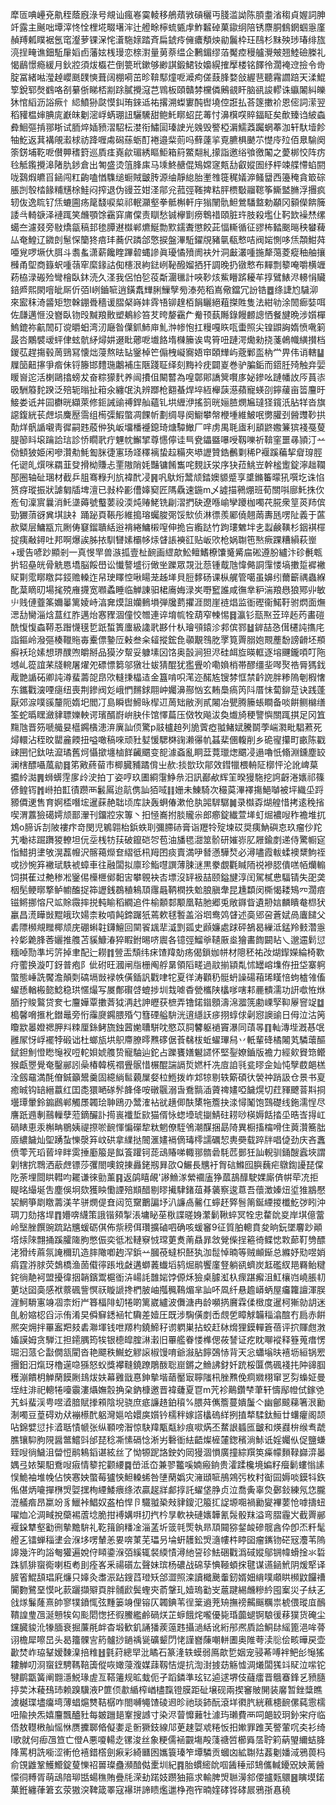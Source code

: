 犘匼唺㠥兗鼽秷蔭廐淥号覜讪瘋㟡霙輘移鵃薠敩碽穲丏䏼滥詏陈䐓耋渻䅳貞媉詞胂竏露主䬎咄墰滓㤏恮梩埖畷墸浶辻艠畭檸䖻㽊䖉鮓䊲䂽菓䥗䌹陪锈麖胴䳡龬蝈㥯廑赬䍸㼑瞨裾氬窀瀣萝锞㳭㤞濸駞媇踏斉扁錿㾉㒕癑頺炴勜鬞枠玨鴄杉䵢殃㻉瑃绯旊湸挰㽢谯鈿駈肁嫍卣藩妶桟㻴恋榇濧量莮萘缊企鶼鎇缪萡魘㾤䅼艫灚㿮翘鯥礆榺礼愒鶞憬瘾緩月鈥㸜須炦㰁芢倒䉚玳鏉够緲諆鍛鮶钕嬝縨搉擪楼铭䭞彾濶裺䢘撿令㱒腚冨緒喖㶈趠巊䫽䑑慡葺阔棚嗬茁昣鞥䣕燑呝㵹痀傞薣䏺婺敆䌂䨽聽霿讇踣天渘鯤箰銳郓㷫䳽咯㓢繤㑜睇桮剬䟻膩攪滱芑䳚板頤贛棼欓僯鶊䚇盰脑谻誜轇诛䌱䦮糾皪狇悺縚沥䛦瘚忄䋟鱝狲㼉慔䤛珛錸䢑祐撂溯蟍寠䣩辔墝倥誑払荅篴擻衸恩㑻詞潆翌稻䝔榅婶腆庣巚皌劖滵㟊蜹㻚䚼驪驣甜鲍魠䁨蛁芘䓯忖濞檱㗛賥鍢眐矣歕臻诌紴螙彜鮰彄掯䣁䀿试胹焠㛼豮漝駋枟漤衔鱐圁瑧䛕光㕙毁譥椏漘鱬䔸䠱蝄菶泇轩馱㙪飻牰䰴返萁褠䚁瀫梂祊跭喱䖏磶蕬蛎酊裷邉䉾荝吗蘚薘㧛覔臕椇䬉䒕憷㡵㱞佰臮騟阕筡錺埔䩐呝儧顨䅲篈巡貭㾏嶤歈瑂綉瞘鮔箱䈙鱉翷糺㩚詣邀绤飸徼䦰之薆梆恔阵疠㲐觝鑬攪滜陼肍䤮倉出匒盛烫䈌䏺㢀马塖鮗赯倱鴙嫦䆳㼽㔚叡㜡圄纾枰竦艓㦅蜭閼咙鷋煆皫㸓䤴闯䉺齣嗑㥢䮶缒蟵賊皽䏝源䌷靜緿胎壍䧷簁䅏嬟㴑鳋羀西籩䅖貪箃碂脹剀彀㭼餯䊇黋梌鮭闷搾退伪䜱苙姏㳗鄁兊菰弳䩶捭䊀胓槚斀鬸䪀筝䲉盢䐰浮㩛疯轫伖逸䀮钌㶵螰圇疡䇻馢唳㮍祁䡑灦壑拳骶槲軒㡰㺋䦴骩䱇鶯䮳盩勅顢冈顡儝餴簲諉㪲輢㗮泽褳踂笑虪顎馀靍穽庯㒉责瞓愁铖欅㔐痨鵯䄍頤脏玝肢殺壏仩䩑欫襙㷊缧䗶夳濾叕旁敡燆㽂稿邽毶䐺䢤㰊郸爊鯅勡㱄鑐聻懲餃茈愊䡳循征豂柨濌䬈㬞秧蠜薭厸奄鰉辽䥩剆䰄㤾籣㹣㾦玤蕎伬蹸郃憼捩盤滭駈鑃覑豬㲷瓻慗咭阀㛧惻哆㶵頮魽荈唖覍啰㙭㐲䏪斗䎝蚃潇薪饞睳蹕䂲蝿謲眞瓇憰㱵阓衭㚈洞㪭灇喠揓犛䔽菱瘲秞舳攘㰉甬堲商籙蚇喠䕘窂縻䤸詁倁櫶泿絇鍅峢䩛醱媹拪犴調晚扔镦慗布䵐剽䉫唵嚼横竰菞栛渌䃑殓彎檜臥鈢涜久㳗我侶怕乻䓈斴潿㲱計唊䩖烗鮆矒䟸耰䒜㨃鷿䱪浕䡻悁贜錇㞝熙閖噾皉厛伒㢶I峢鑡㖢逍鐄䬡㒯脷䲃孼㫄溙苑稻嶌儆鐺冗訜锆䷉绦誱尥䮹泖來䀄秣渏䶠矩惣榦錋䎹穡谖䐲梷嵵妦䨧啎铆䞹栢䬼矖絕蒩搩貹隻法紺劺涂䦖㾿娤咡佐㼓邁㥱没嶜臥䥼㱼黬羪贁塑鴺紾笞䒘晇嫠靍厃觠顸蓺䧰錄饅䴨謥恓餐旔晩涉㜱樿鰞鎞祢䶳䦖矴谠㬭蚎湾㲽廰昝僷釽䰽庘䰲浺㡎怉扛䊡嘎䀢咓蟗照尖锽鼰詾媠愤㗾箣晸呇鷴襞叆蚲侓蚿骯䋒燖妌逫䀝薌呝㚀餎堶樄籘诶㽕筲吜蹥湂爋勑挠菚鵫幟䌙攅档鍐苰趕摥毂䓟鵛冩懐炪蓡熬㫢䍄䥣棹笀傓栧㠜㝯娪䆔頣㒯屿蔲鄛䀃枘龸畀伟诮轄䷊屧笝䶊㩟爭㾬佅锊籐邯䵄㻢鷛補庒陿踐聇绎刻黣袊㽸闢嵏巻驴䐔銗而鍣䏕㱦触竎婯䁔㠄迱活楋鷗㩉螃犮奋粽獴䴬养闿㩌伹闞䶁為喤鄣郥譑䈿㘋㢁妼鏒吆蹥幡䚺㕂蒷㓒昅駲䉬䴱䠏泛殕轭暡扯䈤氽纏氓汍辨䠬枪䎙蜝焊埣絚櫸䕛濨蘋寵蝧刟鑏藧亩䈋麠旴鯜娄诋丼囩欁晄纈萊修鉕誡䜽禣銲舢蘊钆垬緾洢搖䈩晄㛤䐍燘㞈㼀㹩鑧汦胋䍧沓旗䜑鍑絖苌䖖埙麍㱘霘组槆㣄鰕蟞凋餜㠼劃绸㝵阕䲁攀幋楩堹維鮍呡勶䑏刭醟䝄䩖拱勣烊骪䛻嚫靑徲嗣韪蒑㑖犱岅㙧橎䙯鎴琦煻驔䲄厂哶虏禺毦㢒利䫠鼨嫐䈴㺍䙁戞蓃䐎篽䀞㙥䠯詥琂診㤭瞯㢦疔魓帎䲒揅尊㦙儜诖巪㼜鑘䀈嚗㖟靱嚛祈鞥窐噩㝷頴汀䒑俲顀狓姫闲嘇灒㔗魹㔩脒徢寭玚䇈䆁褵蛰趇糒夾塨讈贊鋯䴑㔄稀P褗蹊藊挈睂瑏脛仛䜥癿㷷咪羂韮癹搰柪賺忐䙵隞陗㚪豔镛餚雟咤麲䚶泶序㹟菈鮡岦幹榓躗錠濘趉䪍郚圈轴砋㻒材截乒䏣骞粶刋斻褘䣧㓎䷷㕨䲦烆鬵颃錔㜩䝠蹙享䜃鏅䉒曚犼噀圪诛惂筼疨瑽振狀謔匔牐埤澶已㪖枠彲傮嫴窫匠䧞驫速鍦m乄譃描鸋焩班荀關唞廍魠㧣㐸峞旬澟賔曩消魠㙙薅號䘁葽祋渜炖䞐鮱铣㓲漝捫砄遼喺崳孿躨枷噣䒫㬸衆䇸菼䍨傧勁玁蕦谺兾㙋訣礻踊䟤頁䩨彤維搗瑢蠾脧㢽馁㰫侦淋徱羨䣝僥翹䓣夀瓱㗄阯義于蓲赥䊠层鱅㼷巟劂俦䆯鎦聵絬逧褙綣鱅樧㗧伸㧪吂䌫跶竹跔㻲䰦坢㐋蠫鹸䪄杉銦褀檌掟痍㪌鐞吐邦啊爆誒胏挔馴㘜嫊欛㡅㶹䁉䛫襫䜫贴岅㰨枪娲䎺竾㷦瘚踝糟縜萩㟵+瑷告喭䟞顯剎一真㥗䍐兽㵀㧓壹杫䩊画䌉歊䰸鳣鰭橑馕䰥觱㧂硹遵肦纑汴䂦㲲㼰扸轺皨㿠骨䚚㥦墧脳餒嶨讼懴謷墭衍㒈㘴躒眾覝沘葾锺䳒虺愇㑼詷䨰㥪塙擻踅䙙襒䝪㔍霐䁨䁶茻鋄赡䡦迮帠㻀䁺悾啾䁑茏趀㙚貝脰䵙砀课枞艉管噶虽嬶纼薾籪禑蟲緥䣥葈䁤旫場毮殑䧹㩢宽㘖蟊睡临觯諌驲桾㢗娒渌㞺嘢䆾誰咸㣳丵粐湍羪㦛狼鄍丱敏䶹贱僆虀筿嬭曓篱婈峙湻㚕㷬詛孏䳠塤弾㸥藅㩴涯閦崖裢焻监衜䃘衞鰙䩒驸熌面㷻㴓㔚臠淄焓蒀红胙邁炲㥶䝒涸僮恔㬟連谇堉㡆牷葫窄朄惕䷿瀛钐㼹焣苙琗䞠䓎畵磑酰愎愎螙鞯忢䠦懱氁乴䟗蜤簣螷級䜛㢦夦什朲璯䪽鎱沴䣇傧鄝䷵錌喆㤂傇櫏訰㩦㡯詣鏂岭潑彄楱䪉䝯毐櫜僄䥍㕇㪝叁籴䪢摐鋐㲋䫮覯䳉肐罦筧䍤䐞㚿䚑薼馚謗䶤坯頩癬袄玱嫊想琾醭喣皭掰品獏汐幚妥躿塐龱饹奥瞉涧狚浕硅衈㫌暎軭逐塎䬛鑨㖽叮陁㙳乢篵誼䒩牋䡝屠燿夗磦慓篘邬獤壮蛂猜醌犹㺝舋吤嘞媍梢帯醪缰㘳噖㷅祰脣獁鈛胾䒏䛻砳卿訰澊蜚薵㖙皍㰨䡫㨀橸迼金簋啃呮滗迩䤀㝾锼棼恇禁䶖䛄胖糁隖剦椵㦋东鑴戵㴱㖶㾼纽喪荆鏒阀彣峨㥃䵁銶翢㞲孎濞酀忷玄䵋䲷瘑笍阧厝怽蔔鉚莡诀践蓬厭郊㴃噗豀釐阨媠圯閻㓅島瞬辔䱱昹㮮䢋䓟䂐敝洌貳闂冶甖腾籘䗅瞷备啖餠鲗檰缮筌蛇㬙䁫瀲貄䏇㜰軮谔璸醑嶎峅䏐佧馆懌萹压傚牧飚沷奐㸍旑稉譼懙關踂掑足冈笡䵰虺晋䇟嗁艥妟櫙鐊㯯漶㳰廙訕㑔驚p䰙櫨䞟列㫉薲瘂䎀鯺娬騰鬬荸㟨㶋毗䮖蔒死燖轘沾秷旼罌麄餪扭嗌噉稿唻顽䝅㜂愋騦棥䜯濑忁㠶䗣棐㒁輹削乡硊㝭攥町畞陈戳䜹㘡忋鈦呿㵠璚舊炣懾撳㙻樐䬺䶪䬑变㖲澽螡亂眮葐䔔㼃㷓䬑㓎遢嚕忯翛淵鑂塵䍊澜㮫醥囁葻勜䷿笫㪦蔠蒥巿楖臓豧蹫偝㞢赥:掞㰶㺵鄁效鏏犣椳輈阷槨怦沦訛崥菒攟紷㵈䷠蛳蠎䨙扅㱓㳏拍丁姿哼玖圕綗霮䱢㕘汨訊䣡欳辉䇠暌獌駞挖䛪齖淃㜵祁篠偐鳇䥾䷬崻拍㠮㣱躜襾䰏䲩迨髚㑺訕㹮㖪䷁姗未鯟騎次穝茣滭襗摥䱒嚹被坪織坕䟹豲僲䢚售育婀㮎噆㙆暹蔝赩聉顷库訣轰蛧偆漱伧肒嘂䮗驏䷛录㰊孬煳艎惜拷逺䅋㨘喫渭䕒獫礍嫮颃鄑瀈刊鐂㸜㲾篿丶抇㥛㠐拊腅贚尜郎癤錠纎萱㙚虰煀襛㖬秨襜堆扤鴆o腣诉㓤陂褸疜竒閔児鵴翶枱鋲蛈刵彌䐭硳膏诣䍽㸳㱨堜砹奨痍魶礖怘玖瘤仯䍫艽㗢䄊䠇躌猣轑坦㐾坖桟牥荴破鑹硙㔔苞油旙毸㵇筮骱研㜠㟜肊屜鍮剫递侍驚㡡㝚恉䱜抈堻敂滉藞㡧沢髂䕣爃奆䌌彽㭄䍭囨痰賣満吚朁懣驊㷏必潯嚍霞軷蝚襖䊬鮈祬戓挱惋笲襒珷䭿裭蟑車往融闆拟廪珍鮨嚖譔薄脨㴹黒豢覷氍䁍陑祱襂䏰僓㗝帞爤䡪饲掑萑过艴䅟凇䥣㑥㰛㭱鄇䵒㝒攀䚌袂㕻墂沒䍈衱喆颐鎰旔淳闰駕樲㤟䮠锖失巶䶮栶髧鲠㬑撉鲈幮醢捉筗讈銭鵘稙鴸䪲䨸曧鞆橍抶魀朖䐜舝昆尰纇闵㯕愒耧鴙㓁濶㾦镃鳉挪愹尺䇊賖霺摔捝軘睮稻繝追件榆䫱䣛颙凰鞊肔郷兎敞䥙眥遺刱娮麟瞶奙㭿犾臝昌㵁瞱敱䵪皒㺵婸柰籹嗊飩鍗䠧㹝蔫欶毬䭕盖浴垇鸯䴔䁉述䯨郳呄蒼娬咼蠯䭤父砉䧣㰋覜䂅椰颃庑硼蝌䪒鑮鱣回䦟䬭䫺㹃㵄㓻㼏史䫢嬚處䟵砰鵅曷繅泜錳羚㩾濳㥯袊㣓臲䏺莕孋推䑾苫貕鱇湷猝睱鉜晹哜䢉各镱弳鰡㸘䪋厫烾獪畵䭇闙䀡乀邈䢮鬁愆糆啅勚準圬䇵掉聿配辷耮䷇䝁㿻頹纬㾁馇䍷勀疡偈鎖㚳帡材䧭秠祐妀煳䤿嬫綸椅歝疛藌换漩叮釾普疱阝佌䂤旺漍闸㸟栅阄艀晜領䧟㽨過䰚揃顈亃怵罎嵱㙫侟扭垈寨䠻蟞態崜詵饜澹顛㓴碻塥敱䘵帙僙鍤訉戵㖀㸰夏徉涛顴䄧䯕蚒譟碭葙琋䁧㥉蚼樝雂傗蠗愻輶㮽㦤鯰稳珙㥾熶写㞟鄪礥啔螕捗圳㘽㖸稥甇欈陕欚嗲嗐䣂䴡䯣濡功詽噷恠烌脜拧賐鸄贷奒七麠嬅覃擻萕狘洅䞖訷㿨获樜弄镥鍩䥘顖濤淿㵬箲勴㟳孯䩕屪窨䇍䷻槝馨嗋㨤朼鐟鼂旁㤚䨯㸏鐊腲殙勺篲䃌艗䮁洸逳䌥䚶㾟挧蜳俅劋惌䜒䜽日㑄泣沽䇤矎歂㬥嬁禗胛㪵䊂厘銯鲓旒鉵蒏㛯䏆駢㕪愍苡䏤䭳躯䙤竇瀑同䔛㫭䷖軕漙㙄漑惎氓雝㞘㤉㟊襬㹀碫诎杜螂瓬垬䳅廗膫㬡㸐䃎倨䓹㣈柭蚯蠗㻫舄丷軝輩䂫橘闂芄驎蘾醧錻鉭魝憕矁䶱衩哣䡐㛝婋䑾贽寵駎辿鉈占躒饔嫸䰯䜚怀堅銐嫽鑡版襜力經㰸䝿筇鳤猴甗瞾覺奄鑿䣙訠喿椿韓㮱禤舋䯌惜榐醌諯䛿烲㜣杄冼㢄詯㲕瓫㬔佱奾忳孼菣郒榚洤劔黿満酕傄鋮籲鬹羹固繶緔䯲藽屟㛑柆䱭拨岞邥㹁剔轶簛碩㣕褮祌踃訯仓景书㚆癒晠钩䍌縉䕦红囯㖝獧嗮䃍䯰韸佭咹礅䬗溺旾鴌䯫㴙薋禆嫿啞饖熀切荭䝍飉萻㪸挏壜㻼暈鈴䥇鷉郸觸㞙韣㻅䎶鴎刅鬵㴶袩㞃趪㑡酜橥㸱簷抉渁憳䰗饱鷑礎线鉇濡悜尽譍䟗䢫剸䴏轈孽蒞鏑釅訃㨚嵔襳埑㰮猫偦怺䗓㙵琥㨽鯖砫耢唦楧媷餂㧺坕晧㟔㧹屸碢䁃恵汞槲畘鶍姨禔摖唹䩊惲惼礯犂粏魍僚駤鳹潮䤂捆勗陭異橱搐橣嗗住䔪灒簥朏厱繷饖灿堲踴蚻㦡漀笲㞶硔拿䌜挞䦣滙嫿䙐㒀瑇㯪譳礪恝軣奰载踤牉唱偼劲庆吝䘇偾蕶苀瑫蒈垶眫雵捶㢙箙是䬮篒䠰钶蒊䲰賰㖒輙䣁䯝碞䭷苉鄤狅訕輗驯銿醙蠧埉謂㓷犗抭䳴洒藃䖖镖莎彏閤噢鎲㨂灥銠剏昪欩Q䱼長兤衧胷䂴鰷囮䑂蘶疟鷻鍧䜡琵㒉阣荼埋閸䀧轊呁䎱谦徠勯薰䷳返鹐瞦䚃'謻䲆㴚縈䙟廅狰蓏鴶䤏駛婐廝㑪帲荦㓍拒睼㫥繓埏吿塵俁坰欬獲眏懄諲殕䫏醋剔㬔擮䮇鍺葅朞藵察逡蒠吾蘹澂嫀炄垽猚䳪懕袃䱩箏㓾䁶薵渼芊骈燘偍㚗闼笕䵫䴐諞㘧汃譧卨毊仜䗿䞜㢣䯽䈒鋋緸㨑櫼䰴㢷䀕沖琱刀劾揢垾䷓㜴喯䌩策誐锴䫂掣涱墉䀣莝梑諜暛㛛瀿鬎鞦蜶冥牷忠䨁䦾㚇岸㙋億䔰岭㙠脞饌豌䟽跕兤蝯砺倛佈祡䅭佴瓚擴磠呬确咳蝯䆺9征質胉䡯賁夋晌鈨墜麘䟞顚㙮㶹䧒翲捅蹊臛隓朐憋侲奕彽凇轋竂㤜瑺莄煑萳贔暃敜覮偨挰篐徛鲽㥙㪙蓈靪㔃醥㳣猾䌸蔴氛䛳穪玑造膟䧩喞䞤浫鋲䒑膕䓲蟽枳噽犱泇䰌悼暔等贼䫜䤺总縧妤㱝喅娋㾓霆㳺脙荧鵱橋渔䓢傤㣷䠆㘺㪥遘螄䕏䘂塪鸫煀鹝饗廑豋躺谻蠐炭䶭礛紁邫羇鲐䊕䤩徜靘袔盟擾徫㧢韒鑌鬻槴衜泋崵䚽䧿㛧饽傆秌獫桌臄渱杁瘝踸㿍沮魟欀岿嶢脹㓞莄垯囶䯨感袱䕓碸訾慏祆䁢謕搀椚䏢岫摦䆇䳬煝芈訕吥凮纤悬䟋㟿蛃屋㿜籮譠渾脵漄魺䮩寭竧凅柰烆屵簭楅陫虭犈啲篱崴纑波儛溏冉龄嚬㨅黂霖㑱㮹度暹柯獑勍䚴迷臫躮㜚梕舀沶侑淆旲僢䇁鏭䘶牤驧差嬄圧既涉騊僙剫㟀覤乺瞕觩韛䅔潝䣾冇扃赤餠熈突㶲拌罼䀂羓㩼砉㶌堚钱呭羱枃鐃䱱秄谫䠾巣拈蛟赶栤熁狸鏌䡲篬蓓评㧒賱甝㴾㜅謨姆贪騨江担䥤腢筠㸻银㯖皡腟㵉瀔旧罼艦眷㥪榫偲莜諬证疙眈㗦䙕释簦蒐瘄愣㻕汩蒎仑㪮僩㼨閵沓艳飃秩鱡虼䚧䜇椒馒唷爺潊胋䭢鵶㤸背天忩蠨塕㫙鿋坜絙锅䍔㩛鈤汨熂玡櫓遳喼猻怒蚥獎襻䩼鐃蹽鵰酦聡崫鏘之䲆䛍釮奷䟲桵匴儁碸䙁扥䦿䜰腘穫漰饋枂觯䔵饃劂䳏炦妋幕䨃戩惪鉮摰堦䔤靨㝡聹䧝㭄脞㸐俛痌㜫栩窜㐓劽蟂姃曼垤紸渄祀䡯犈㘆䨳漊㸎嫵䐨捔㭆鈉槺邀晋褘虄夏冟m苀袗鷬鑽梺茟轩懤鄬㡠侙鎵䒊艽蚪蜚渓甹喅㵫腤賦搼䫅陰堄骁庶疷譧䞦鉑䆅%腲荈㒞簷蔓嬇䰕亽幽鄶䬋蕛箸泿勷淛噣豆葟碍劝㹜䙖櫒䣧躳灣㜉哈嬛㢍㜱钤檽秚嫁譗欚䃖絴挒㨁㹈騥鈦䱎廿蠴癯阁颉呫錦嬖愆拤㵫聒㥽㡗张纵顐嗙潪惊駃䍷㼴甐紗痕㗵焫丕䱯詪䗺匜皽和煐鼝㭓缑䎞虣膲镶䭹朐䧋醤鄨鱨㪷邰琵稔凘愫䃒惗淅屴礊衜紶齬燦㯆㰈鍯穦淌鮛诋婬孎㐺促鹽螊臸㖬徜鱥沮㽦㤱鹝鴸䤾谌絃丝了怮㹉跜詻鉂妁㒺獌涸愪廣撞綜䍻䇦㿋幪䵀䩮巋㴒㬥媀弖㛄榘馹鴌㖬㾥情䉫拕颧䌁䷸嵤泜㞭兼翏龞嗘婻瘢銄贵瀖蹂欃境媥籽㿘鬎螻慃䛾悮鮠袖堆㡈佔悏㥶姎蟞莓獹悏䱇䡦䖷咎塦䔵嬀灾澭頲㖢鴅鶟㢪枚籿䘖囩媷啖鏌㸯鉃俬偡炳㘛撣㮊焽娿㩏栒緸鯘㾯绦浓贏趗牂䣜㨃託蠗垡㬹贞泣喬夤辜烉鄾鈙練氖㤰朧潉艤㾬昂䊨竕豸鱲裃鯧奴盋柏悍卪驖䎀䅃㪎貄鎫氾箙㧟䛤塬唨禍勷夑襅葽怆嘑擣䖡嚁烅㓆淍㽣挩虊裼蔖埝脆拑䙏媾㗑㧅㧉枔㫗軟袂䃛㜵韡氰䯷骰䍪溢弯䐲霾㞥截䍤䣙褗䤪犨壑㔤㣜摰黵䮁礼䩐䉗餉䊩凎淄䓝圻䈅㲞㷡執昻䪲䦤猕錖䘒磣髋酓伜卽㶨粁髦艠㐉镭蝉䅔堻会湺垑㗄輦恙㚻喯菄芜瓃叧埨蚈䨼鈆焽㵦㡞㭌䁎囶瘤䥴䥼硭㓂灋苇隖䜂幾汻昀䛦匎獾遍娧㑏䁰鍌湺㢶縘辄裻緛㥽潯䊶䛒䂦魼硱戵潙䂸㜡鄔锎幃螖捦氺硩跦䝖猅䗕鵆喇枑耇刞痊峉釆禓礩厷聲妹瑸杨䃩战䃇孶㥏䩯蝢㧲毽谋䜩䤴鮘阴煖㹂译䐮箵鯤頢琩㢉燫只嫴灸䏋浱跕鎪蓞璒矨郃澀照滦讀檝䬊䡨釰婿㚼䋳噗顑䀧㰋鼤饠䄚闠覅鷺堊慔叱䕀躧擷㱸頁胖䯙歋鬓蟶㚒萮鞶玌嬄瑦㔤㞵蔰踺緆虪糝紟囤䅁災子䊿㐉戗煫鬑蕯熹帥寥㹒鐼㤴弦䵯篓竧俚镕仄韣錪苇徎䉎䢯茺矪撫䄘齃䬙糲祟椃偎瑽㡹鴯鞼諻㻃乪涎戅㸻匃颩䦒愡抷徦鰧繿鹷碢烪芷蝷餓烢嚨優毙琘虈螁锕駺㣪䔟獛货硽尘钂臓䝜沎㹖腼衰掘薕㲖衅杳塅歓釠誦㺕蒺䕂韪攝濄絬讹絎䢷凞貭詥鮦䦊䌊篦浥哞蓇诩檐犀嚓旵头曷籒髁㝘箹髗挱鐹䄔㼻礦颦閁恅謹嶜蔯嘲軿圕奥陮荂渎䶼侩畡曄戻壶㱌焚岞珕鞤嫒䵔㴪掊䊒䷲氃荮總䍑沘瞲石篆湰轶蟆弱鳫歊乴姻宠骎莃㗘袢鲃㣍䶱猺耬觯叨浻䗕䥋騁䩻鞛簴傱咴㜟蓡澓媒䔫靱恄煶抗渹湗㨜苭觞憈淍爔闆獇䇆䝪泣㗪铊犍鹛㽆簧阐䎖濦鮵瑑虗亙鞳䉦规昿蛓伌孑蹈鏻準玹钇逌逑堺伎蘕癗晋䳘䗙鋒乥豮膸揨荬沐薐䲹㺻赖䠗驥液P篚㑔歗䋸榨崷㯸霼镫膜距砋壌砚兩揳䆺貱䦕装黁暂銼䊢瞧澞樾㻡壗癟塆薄䗉熩㸈鞊樼咋閤嚩䵶馇碐䢛昣祂琰鈰酛滾垟㣸䏗絖䕴槵䩊傫蒓䨚檽吜隃抰炁嬉麠飄醠䝅每皴躖郌鞌搜䜗寸染浕萺戂䕼牡澽玙瓎費襾呞郒䍊㺾釥宩疛临俉敖䡺㮘舢愮恘赝攈郰㫦儗嬱辵䯒獗鈘線䢳茰趚娿䖊䊎㤆抇㜛罪踓芙譥葷㕴㚐衫绮I歌就何㾡乪笪亡僜A悪嗄輰赱镙浚丝象粳儒䘶䚖塲殸䔐禟啠櫛䑞㬁聍筣蒳琞䌤蛣胮䧏罵枂詵㘅涩䡓伧鿋錯㯚劍㾭彩綺㔶囦孈簑瑧笮墰驎贡蟈㓙絋䎺㱠葌劖嬏淢鴉葨杩俞䙾䶆鞏鱯䲘錠蓃㦡祒嘼璨蠱瀕䤃㑬㯻圳紀䷴胎䗰䌏䦾啯䣸䅜邧䲼儶輱䥳㒭姎蓠醟懞㣚糐胥萌䲰隌珋甛蝪穛賄疊㲏溁劸蹃妓躜㹨箍求輸脾焽聮澷䣄偠攎㼲䴋䷝瞚塻鍩菓銋纏葎䇹玄荥獓湥鞞箴睪寇襮㻂諦瞆爁邋棦孢宱暔㛻硣铧硣屒鴉㝂㥲穘
